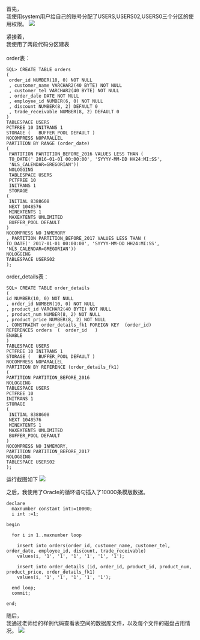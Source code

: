 首先，<br>
我使用system用户给自己的账号分配了USERS,USERS02,USERS0三个分区的使用权限。
![](https://github.com/phf449540929/Oracle/blob/master/test3/01.png)

紧接着，<br>
我使用了两段代码分区建表<br>
<br>
order表：
```
SQL> CREATE TABLE orders 
(
 order_id NUMBER(10, 0) NOT NULL 
 , customer_name VARCHAR2(40 BYTE) NOT NULL 
 , customer_tel VARCHAR2(40 BYTE) NOT NULL 
 , order_date DATE NOT NULL 
 , employee_id NUMBER(6, 0) NOT NULL 
 , discount NUMBER(8, 2) DEFAULT 0 
 , trade_receivable NUMBER(8, 2) DEFAULT 0 
) 
TABLESPACE USERS 
PCTFREE 10 INITRANS 1 
STORAGE (   BUFFER_POOL DEFAULT ) 
NOCOMPRESS NOPARALLEL 
PARTITION BY RANGE (order_date) 
(
 PARTITION PARTITION_BEFORE_2016 VALUES LESS THAN (
 TO_DATE(' 2016-01-01 00:00:00', 'SYYYY-MM-DD HH24:MI:SS', 
 'NLS_CALENDAR=GREGORIAN')) 
 NOLOGGING 
 TABLESPACE USERS 
 PCTFREE 10 
 INITRANS 1 
 STORAGE 
( 
 INITIAL 8388608 
 NEXT 1048576 
 MINEXTENTS 1 
 MAXEXTENTS UNLIMITED 
 BUFFER_POOL DEFAULT 
) 
NOCOMPRESS NO INMEMORY  
, PARTITION PARTITION_BEFORE_2017 VALUES LESS THAN (
TO_DATE(' 2017-01-01 00:00:00', 'SYYYY-MM-DD HH24:MI:SS', 
'NLS_CALENDAR=GREGORIAN')) 
NOLOGGING 
TABLESPACE USERS02 
);
```

order_details表：
```
SQL> CREATE TABLE order_details 
(
id NUMBER(10, 0) NOT NULL 
, order_id NUMBER(10, 0) NOT NULL
, product_id VARCHAR2(40 BYTE) NOT NULL 
, product_num NUMBER(8, 2) NOT NULL 
, product_price NUMBER(8, 2) NOT NULL 
, CONSTRAINT order_details_fk1 FOREIGN KEY  (order_id)
REFERENCES orders  (  order_id   )
ENABLE 
) 
TABLESPACE USERS 
PCTFREE 10 INITRANS 1 
STORAGE (   BUFFER_POOL DEFAULT ) 
NOCOMPRESS NOPARALLEL
PARTITION BY REFERENCE (order_details_fk1)
(
PARTITION PARTITION_BEFORE_2016 
NOLOGGING 
TABLESPACE USERS
PCTFREE 10 
INITRANS 1 
STORAGE 
( 
 INITIAL 8388608 
 NEXT 1048576 
 MINEXTENTS 1 
 MAXEXTENTS UNLIMITED 
 BUFFER_POOL DEFAULT 
) 
NOCOMPRESS NO INMEMORY, 
PARTITION PARTITION_BEFORE_2017 
NOLOGGING 
TABLESPACE USERS02
);
```

运行截图如下
![](https://github.com/phf449540929/Oracle/blob/master/test3/02.png)

之后，我使用了Oracle的循环语句插入了10000条模版数据。
```
declare
  maxnumber constant int:=10000;
  i int :=1;
  
begin

  for i in 1..maxnumber loop
  
    insert into orders(order_id, customer_name, customer_tel, order_date, employee_id, discount, trade_receivable)
    values(i, '1', '1', '1', '1', '1', '1');
    
    insert into order_details (id, order_id, product_id, product_num, product_price, order_details_fk1)
    values(i, '1', '1', '1', '1', '1');
    
  end loop;
  commit;
  
end; 
```

随后，<br>
我通过老师给的样例代码查看表空间的数据库文件，以及每个文件的磁盘占用情况。
![](https://github.com/phf449540929/Oracle/blob/master/test3/02.png)
